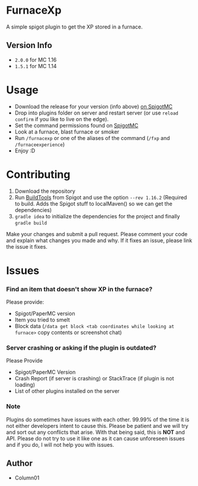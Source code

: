 # FurnaceXp

A simple spigot plugin to get the XP stored in a furnace.

## Version Info

- `2.0.0` for MC 1.16
- `1.5.1` for MC 1.14

# Usage

- Download the release for your version (info above) [on SpigotMC](https://www.spigotmc.org/resources/furnace-xp.69397/history)
- Drop into plugins folder on server and restart server (or use `reload confirm` if you like to live on the edge).
- Set the command permissions found on [SpigotMC](https://www.spigotmc.org/resources/furnace-xp-1-14.69397/)
- Look at a furnace, blast furnace or smoker
- Run `/furnacexp` or one of the aliases of the command (`/fxp` and `/furnaceexperience`)
- Enjoy :D

# Contributing

1. Download the repository
2. Run [BuildTools](https://www.spigotmc.org/wiki/buildtools/) from Spigot and use the option `--rev 1.16.2` (Required to build. Adds the Spigot stuff to localMaven() so we can get the dependencies)
3. `gradle idea` to initialize the dependencies for the project and finally `gradle build`

Make your changes and submit a pull request. Please comment your code and explain what changes you made and why. If it fixes an issue, please link the issue it fixes.

# Issues

### Find an item that doesn't show XP in the furnace?

Please provide:
- Spigot/PaperMC version
- Item you tried to smelt
- Block data (`/data get block <tab coordinates while looking at furnace>` copy contents or screenshot chat)

### Server crashing or asking if the plugin is outdated?

Please Provide
- Spigot/PaperMC Version
- Crash Report (if server is crashing) or StackTrace (if plugin is not loading)
- List of other plugins installed on the server

### Note

Plugins do sometimes have issues with each other. 99.99% of the time it is not either developers intent to cause this. Please be patient and we will try and sort out any conflicts that arise. With that being said, this is **NOT** and API. Please do not try to use it like one as it can cause unforeseen issues and if you do, I will not help you with issues.

## Author

- Column01